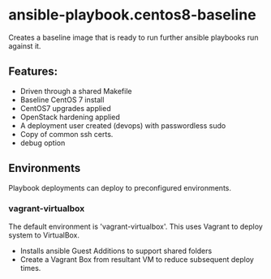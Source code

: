 # ansible-playbook.centos8-baseline
Creates a baseline image that is ready to run further ansible playbooks run against it.

## Features:
* Driven through a shared Makefile
* Baseline CentOS 7 install
* CentOS7 upgrades applied
* OpenStack hardening applied
* A deployment user created (devops) with passwordless sudo
* Copy of common ssh certs.
* debug option

## Environments
Playbook deployments can deploy to preconfigured environments.
### vagrant-virtualbox
The default environment is 'vagrant-virtualbox'. This uses Vagrant to deploy system to VirtualBox.
* Installs ansible Guest Additions to support shared folders
* Create a Vagrant Box from resultant VM to reduce subsequent deploy times.
